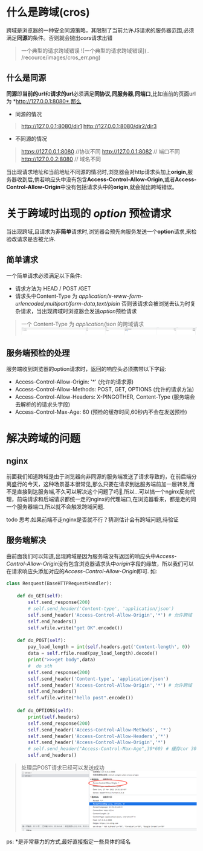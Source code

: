 # 什么是跨域(cros)
跨域是浏览器的一种安全同源策略，其限制了当前允许JS请求的服务器范围,必须满足**同源**的条件。否则就会抛出*cors*请求出错

> 一个典型的请求跨域错误
![一个典型的请求跨域错误](.. /recource/images/cros_err.png)


## 什么是同源
**同源**即**当前的url**和**请求的url**必须满足**同协议,同服务器,同端口**,比如当前的页面url为 *http://127.0.0.1:8080*,那么
* 同源的情况
> http://127.0.0.1:8080/dir1
> http://127.0.0.1:8080/dir2/dir3

* 不同源的情况
> https://127.0.0.1:8080 //协议不同
> http://127.0.0.1:8082  // 端口不同
> http://127.0.0.2:8080 // 域名不同

当出现请求地址和当前地址不同源的情况时,浏览器会对http请求头加上**origin**,服务器收到后,倘若响应头中没有包含**Access-Control-Allow-Origin**,或者**Access-Control-Allow-Origin**中没有包括请求头中的**origin**,就会抛出跨域错误。


# 关于跨域时出现的 *option* 预检请求
当出现跨域,且请求为**非简单**请求时,浏览器会预先向服务发送一个**option**请求,来检验改请求是否被允许.

## 简单请求
一个简单请求必须满足以下条件:
* 请求方法为 HEAD / POST /GET
* 请求头中Content-Type 为 *application/x-www-form-urlencoded*,*multipart/form-data*,*text/plain*
否则该请求会被浏览去认为时复杂请求，当出现跨域时浏览器会发送*option*预检请求


> 一个 Content-Type 为 *application/json* 的跨域请求
![prefight](../recource/images/prefight.png)


## 服务端预检的处理
服务端收到浏览器的option请求时，返回的响应头必须携带以下字段:
* Access-Control-Allow-Origin: '*'       (允许的请求源)
* Access-Control-Allow-Methods: POST, GET, OPTIONS (允许的请求方法)
* Access-Control-Allow-Headers: X-PINGOTHER, Content-Type (服务端会去解析的的请求头字段)
* Access-Control-Max-Age: 60 (预检的缓存时间,60秒内不会在发送预检) 


# 解决跨域的问题

## nginx
前面我们知道跨域是由于浏览器向非同源的服务端发送了请求导致的，在前后端分离盛行的今天，这种场景基本很常见,那么只要在请求到达服务端前加一层转发,而不是直接到达服务端,不久可以解决这个问题了吗🤭,所以...可以搞一个nginx反向代理，前端请求和后端请求都统一走的nginx的代理端口,在浏览器看来，都是走的同一个服务器端口,所以就不会触发跨域问题.

todo 思考.如果前端不走nginx是否就不行？猜测估计会有跨域问题,待验证



## 服务端解决
由前面我们可以知道,出现跨域是因为服务端没有返回的响应头中*Access-Control-Allow-Origin*没有包含浏览器请求头中*origin*字段的缘故，所以我们可以在请求响应头添加对应的*Access-Control-Allow-Origin*即可.
如:
```python
class Resquest(BaseHTTPRequestHandler):

    def do_GET(self):
        self.send_response(200)
        # self.send_header('Content-type', 'application/json')
        self.send_header('Access-Control-Allow-Origin','*') # 允许跨域
        self.end_headers()
        self.wfile.write("get OK".encode())

    def do_POST(self):
        pay_load_length = int(self.headers.get('Content-length', 0))
        data = self.rfile.read(pay_load_length).decode()
        print(">>>get body",data)
        #  do sth
        self.send_response(200)
        self.send_header('Content-type', 'application/json')
        self.send_header('Access-Control-Allow-Origin','*') # 允许跨域
        self.end_headers()
        self.wfile.write("hello post".encode())

    def do_OPTIONS(self):
        print(self.headers)
        self.send_response(200)
        self.send_header('Access-Control-Allow-Methods', '*')
        self.send_header('Access-Control-Allow-Headers','*') 
        self.send_header('Access-Control-Allow-Origin','*')
        # self.send_header("Access-Control-Max-Age",30*60) # 缓存cor 30分钟内不再发送option7
        self.end_headers()

```

> 处理后POST请求已经可以发送成功
![POST](../recource/images/cros_post.png)


ps: *是非常暴力的方式,最好直接指定一些具体的域名
